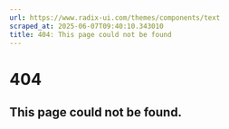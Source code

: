 ```yaml
---
url: https://www.radix-ui.com/themes/components/text
scraped_at: 2025-06-07T09:40:10.343010
title: 404: This page could not be found
---
```


# 404
## This page could not be found.

